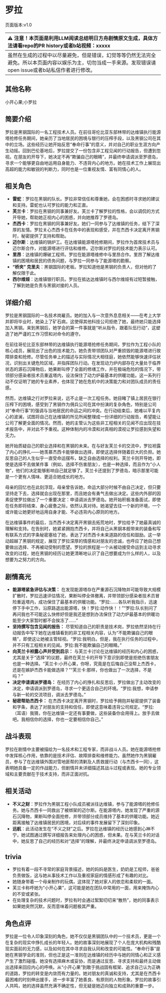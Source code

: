 # 罗拉
页面版本:v1.0
 

| :warning: 注意！本页面是利用LLM阅读总结明日方舟剧情原文生成，具体方法请看repo的PR history或者b站视频：xxxxx           |
|:----------------------------|
| 虽然在生成的过程中以尽量避免，但是错误，幻觉等等仍然无法完全避免。所以本页面内容以娱乐为主，切勿当成一手来源。发现错误请open issue或者b站私信作者进行修改。|



## 其他名称
小开心果;小罗拉
## 简要介绍
罗拉是黑钢国际的一名工程技术人员。在前往哥伦比亚东部林带的达维镇执行能源塔抢修任务期间，她亲历了当地居民的困境与银行的压榨手段，以及黑钢公司在其中的立场。这些经历让她开始反思“奉命行事”的意义，并对自己的职业生涯方向产生动摇。回到巴伦基地后，罗拉提交了一份包含非工程见闻的行动报告，但遭到忽视。在朋友的开导下，她决定不再“欺骗自己的眼睛”，并最终申请调派至罗德岛，寻求一个能够更自由地运用自身能力、不违背内心的地方。她在技术工作上展现出高超的能力和敏锐的判断力，同时也是一位重视友情、富有同情心的人。
## 相关角色
-   **雷蛇**：罗拉在黑钢的队长。罗拉非常信任和尊重她，会在困惑时寻求她的建议和支持。雷蛇也认可罗拉的能力和正直。
-   **芙兰卡**：罗拉在黑钢的同事兼好友。芙兰卡了解罗拉的性格，会以调侃的方式开导她，帮助她正视内心的困惑，并向她推荐了罗德岛。
-   **杰西卡**：罗拉在黑钢的同事兼好友。她们一同参与了达维镇的任务，结下了深厚的友情。罗拉关心杰西卡在任务中的表现和感受，并在杰西卡决定离开黑钢时，秘密提供了支持和帮助。
-   **迈尔斯**：达维镇的锅炉工。在达维镇能源塔抢修期间，罗拉作为首席技术员与迈尔斯合作，对能源塔进行评估和维修。迈尔斯对罗拉的技术能力表示认可。
-   **里昂**：达维镇的爆破工程师。罗拉在能源塔维修中与里昂合作。里昂了解达维镇的困境和居民的债务问题，与罗拉一同参与了能源塔的勘察。
-   **“桥夹” 克里夫**：黑钢国际的老板。罗拉知道他是黑钢的负责人，但对他的了解仅限于此。
-   **西尔维娅**：达维镇银行职员。罗拉在抵达达维镇时与西尔维娅有过短暂接触，了解到她是负责与黑钢对接的人员。
## 详细介绍
罗拉是黑钢国际的一名技术岗雇员。她的加入与一次意外息息相关——在考上大学并即将毕业时，她染上了矿石病，这使得其他科技公司拒绝了她，最终她只能选择加入黑钢。来到黑钢后，她学会的第一件事就是“听从指令，跟着队伍行动”，这塑造了她严谨的工作习惯和对命令的遵守。

在前往哥伦比亚东部林带的达维镇执行能源塔抢修任务期间，罗拉作为工程小队的核心成员，展现出了出色的技术能力。她负责带领团队对严重损毁的能源塔进行故障排查和抢修。尽管任务单上的描述与实际情况大相径庭，她依然能够快速评估状况，识别出关键危险区域，并指挥团队行动。在发现动力炉内部存在大量处于临界状态的源石沉降物后，她果断叫停了全面的修缮工作，并在极端危险的情况下，带领部分感染者技术员重返塔内，设法保住了动力炉最基本的供暖功能。这一系列行动不仅证明了她的专业素养，也体现了她在危机中的决策能力和对团队成员的责任感。

然而，达维镇之行对罗拉来说，远不止是一次工程任务。她目睹了镇上居民在银行压榨下的困境，感受到了黑钢作为佣兵公司在其中扮演的复杂角色，特别是公司对“奉命行事”的强调与当地居民的命运之间的冲突。在行动结束后，她难以平复内心的波澜，试图将自己在达维镇的所见所闻整理成一份详细的行动报告，希望能让公司了解更全面的情况。然而，她的主管认为这些非工程相关的见闻不应出现在技术报告中，并对此不予重视。这种体制内的冷漠和对真相的漠视让罗拉感到失望和无力。

她开始质疑自己的职业选择和在黑钢的未来。在与好友芙兰卡的交流中，罗拉袒露了内心的挣扎——她羡慕杰西卡能够做出选择，即使这选择伴随着巨大的负担。她反思自己的人生似乎一直受命运摆布，缺乏自由选择的权利。芙兰卡则开导她，即使是选择不去做某件事（例如，选择不伤害朋友），也是一种选择，而且作为“小人物”，他们的决定能够影响自己就足够了。芙兰卡还提到了罗德岛，暗示那里可能是一个更有人情味、更适合她成长的地方。

母亲的回忆也在此刻浮现，母亲曾告诉她，命运大部分时候不由自己决定，但只要坚持走下去，选择就会出现在那里，而且她会有勇气去做出决定。这些内外部的因素促使罗拉做出了一个重要决定：申请调派去罗德岛。她开始积极准备面试，即使在任务即将结束、身心疲惫之际，依然认真对待。她渴望去往一个新的环境，一个或许能让她更好地运用自身才能、不必违背内心原则的地方。

在达维镇事件的最后，当杰西卡决定离开黑钢去拓荒地时，罗拉给予了她最真诚的理解和支持。在告别时，她紧紧拥抱杰西卡，并将自己从黑钢本舰带来的装备和写有联系方式的字条秘密塞给了她，表达了对杰西卡未来道路的信任和鼓励。这一举动超越了黑钢的规定，展现了罗拉深厚的情感和对朋友的忠诚，也呼应了她自己想要做出选择、不再被动受制的愿望。罗拉的旅程是一个从被动接受命运到主动寻求改变的过程，她在黑钢的经历让她更清晰地认识了自己想要成为什么样的人，以及想要为之努力的方向。
## 剧情高光
*   **能源塔紧急评估与决策：** 在发现能源塔存在严重源石沉降物并可能导致大规模扩散时，罗拉迅速评估情况，果断叫停全体撤离，并带领部分感染者技术员冒险重返塔内，成功保住了最基本的供暖功能。“罗拉:......各队听我指示，迅速停下手中工作，沿原路退出能源塔，快！罗拉:动作快！！”“罗拉:队长别问了再问我也不可能这么快修好但是我还是想到办法保住了动力炉最基本的供暖功能至少大家暂时都不会挨冻了......”
*   **坚持撰写包含见闻的报告：** 尽管知道自己的职责是技术岗，罗拉依然坚持在行动报告中写下她在达维镇看到的非工程相关内容，认为“不能欺骗自己的眼睛”，即使这让她被主管轻视。“罗拉:我明白。但是，我在执行任务的过程中，并不只有工程相关的见闻。罗拉:我不能欺骗自己的眼睛。”
*   **向芙兰卡袒露心声并受到启示：** 与芙兰卡讨论在达维镇的经历和内心的困惑，尤其是关于“选择”的议题，最终在芙兰卡的开导下意识到即使是拒绝伤害朋友也是一种选择。“芙兰卡:小开心果，你呀，究竟是在后悔自己没帮上杰西卡，还是在嫉妒杰西卡能做选择？”“芙兰卡:那样，你也做出了一次选择，不是吗？”
*   **决定申请调派罗德岛：** 在经历了内心的挣扎和反思后，罗拉做出了主动改变的决定，申请调派到罗德岛，寻求一个更适合自己的环境。“罗拉:我想，申请参与新一轮的交流项目，调派去罗德岛。”
*   **秘密帮助杰西卡：** 在杰西卡决定离开黑钢时，罗拉给予拥抱并秘密提供了装备和字条，表达了对朋友的支持和信任，即使这意味着违背公司规定。“罗拉:（耳语）我猜，你在达维镇一定还有事要做，这些装备你会用得上。放手去做吧。我相信你的选择，你也一定要相信你自己。”
## 战斗表现
罗拉在剧情中主要被描绘为一名技术和工程专家，而非战斗人员。她在能源塔抢修中发挥核心作用，依靠的是技术评估、故障排查和维修能力。虽然她作为黑钢雇员，参与了在达维镇外围对雪地匪帮的清剿及人质救援行动（与杰西卡一同），这表明她具备一定的作战能力，但剧情并未详细描述其战斗过程或表现。她的专业领域和主要贡献在于技术支持，而非正面对抗。
## 相关活动
-   **不义之财**：罗拉作为黑钢工程小队成员被派往达维镇，参与了能源塔的抢修任务。她与杰西卡一同救出了被绑架的迈尔斯。在能源塔内，她发现了严重的源石沉降物，果断叫停全面抢修，并带领部分成员维持了基本的供暖功能。她近距离接触了达维镇居民的困境，对后续的事件发展留下了深刻印象。
-   **远航**：此活动发生在“不义之财”之后。罗拉在达维镇的经历让她感到心神不宁，她试图通过撰写详细报告来处理内心的困惑，但未果。在与芙兰卡的对话中，她反思了自己的经历和对“选择”的理解，并最终决定申请调派至罗德岛。
## trivia
*   罗拉有着一段不寻常的家庭背景描述，她的妈妈是医生，奶奶是工程师，爸爸负责做饭，这与她从事技术工作以及重视家庭的情感形成了有趣的对比。
*   她随身带着一个母亲制作的玩偶，这体现了她对家人的依恋和柔软的一面。
*   芙兰卡称呼她为“小开心果”，这可能是她在团队中常用的一面，用来掩饰内心的不安或紧张。
*   在处理复杂的技术问题时，罗拉有时会通过絮絮叨叨来“散热”，她的同事表示如果她突然沉默，反而意味着问题极其严重。
## 角色点评
罗拉是一位令人印象深刻的角色，她不仅仅是黑钢团队中的一个技术员，更是一个在复杂的现实中挣扎成长的年轻人。她的故事深刻地展现了个人在庞大机构和残酷现实面前的无力感，以及如何在其中寻求自我认同和改变的可能性。“奉命行事”是她在黑钢学会的准则，但也正是这一准则在达维镇的经历中与她的同情心和正义感产生了激烈碰撞。她没有选择麻木或妥协，而是通过反思、寻求支持和最终主动做出选择来回应内心的呼唤。从“小开心果”到敢于挑战固有框架、追求自己认为正确的道路，罗拉的转变是内敛而有力量的。她对朋友的真诚和支持，尤其是在杰西卡最困难的时刻伸出援手，进一步丰富了她善良、有原则的人物形象。罗拉的故事引人共鸣，她的选择虽然充满不确定性，但无疑是她迈向独立和成熟的重要一步。